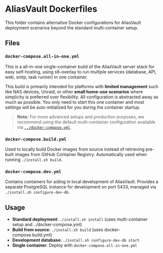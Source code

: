 # AliasVault Dockerfiles

This folder contains alternative Docker configurations for AliasVault deployment scenarios beyond the standard multi-container setup.

## Files

### `docker-compose.all-in-one.yml`
This is a all-in-one single-container build of the AliasVault server stack for easy self-hosting, using s6-overlay to run multiple services (database, API, web, smtp, task runner) in one container.

This build is primarily intended for platforms with **limited management** such like NAS devices, Unraid, or other **small home-use scenarios** where simplicity is preferred over flexibility. All configuration is abstracted away as much as possible. You only need to start this one container and most settings will be auto-initialized for you during the container startup.

> **Note:** For more advanced setups and production purposes, we recommend using the default multi-container configuration available via [`../docker-compose.yml`](../docker-compose.yml).

### `docker-compose.build.yml`
Used to locally build Docker images from source instead of retrieving pre-built images from GitHub Container Registry. Automatically used when running `./install.sh build`.

### `docker-compose.dev.yml`
Contains containers for aiding in local development of AliasVault. Provides a separate PostgreSQL instance for development on port 5433, managed via `./install.sh configure-dev-db`.

## Usage

- **Standard deployment**: `./install.sh install` (uses multi-container setup and ../docker-compose.yml)
- **Build from source**: `./install.sh build` (uses docker-compose.build.yml)
- **Development database**: `./install.sh configure-dev-db start`
- **Single container**: Deploy with `docker-compose.all-in-one.yml`